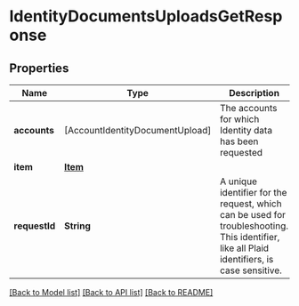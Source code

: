 # IdentityDocumentsUploadsGetResponse

## Properties
Name | Type | Description | Notes
------------ | ------------- | ------------- | -------------
**accounts** | [AccountIdentityDocumentUpload] | The accounts for which Identity data has been requested | 
**item** | [**Item**](Item.md) |  | 
**requestId** | **String** | A unique identifier for the request, which can be used for troubleshooting. This identifier, like all Plaid identifiers, is case sensitive. | 

[[Back to Model list]](../README.md#documentation-for-models) [[Back to API list]](../README.md#documentation-for-api-endpoints) [[Back to README]](../README.md)


